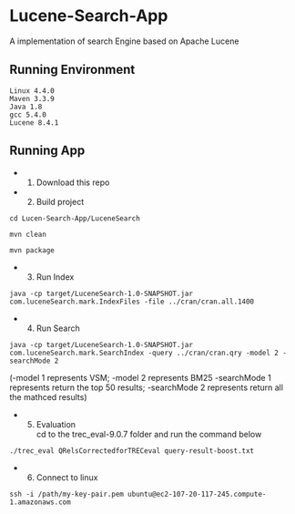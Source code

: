 # Lucene-Search-App
A implementation of search Engine based on Apache Lucene

## Running Environment

```
Linux 4.4.0
Maven 3.3.9
Java 1.8
gcc 5.4.0
Lucene 8.4.1
```

## Running App
- 1. Download this repo</br>
- 2. Build project
```shell
cd Lucen-Search-App/LuceneSearch
```
```
mvn clean
```
```
mvn package
```
- 3. Run Index 
```shell
java -cp target/LuceneSearch-1.0-SNAPSHOT.jar com.luceneSearch.mark.IndexFiles -file ../cran/cran.all.1400
```
- 4. Run Search
```shell
java -cp target/LuceneSearch-1.0-SNAPSHOT.jar com.luceneSearch.mark.SearchIndex -query ../cran/cran.qry -model 2 -searchMode 2
```
(-model 1 represents VSM; -model 2 represents BM25
 -searchMode 1 represents return the top 50 results; -searchMode 2 represents return all the mathced results)</br> 
 
 
- 5. Evaluation</br>
cd to the trec_eval-9.0.7 folder and run the command below
```shell
./trec_eval QRelsCorrectedforTRECeval query-result-boost.txt
```
- 6. Connect to linux
```shell
ssh -i /path/my-key-pair.pem ubuntu@ec2-107-20-117-245.compute-1.amazonaws.com
```
